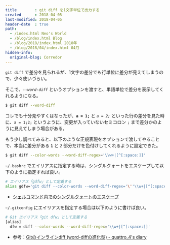 ```yaml
---
title        : git diff を1文字単位で出力する
created      : 2018-04-05
last-modified: 2018-04-05
header-date  : true
path:
  - /index.html Neo's World
  - /blog/index.html Blog
  - /blog/2018/index.html 2018年
  - /blog/2018/04/index.html 04月
hidden-info:
  original-blog: Corredor
---
```


`git diff` で差分を見られるが、1文字の差分でも行単位に差分が見えてしまうので、少々使いづらい。

そこで、_`--word-diff`_ というオプションを渡すと、単語単位で差分を表示してくれるようになる。

```bash
$ git diff --word-diff
```

コレでも十分見やすくはなったが、__`a = 1;`__ と _`a = 2;`_ といった行の差分を見た時に、`a = 1;2;` というように、変更が入っていないセミコロン `;` まで差分かのように見えてしまう場合がある。

もう少し調べてみると、以下のような正規表現をオプションで渡してやることで、本当に差分がある __`1`__ と _`2`_ 部分だけを色付けしてくれるように設定できた。

```bash
$ git diff --color-words --word-diff-regex='\\w+|[^[:space:]]'
```

`~/.bashrc` でエイリアスに指定する時は、シングルクォートをエスケープして以下のように指定すれば良い。

```bash
# エイリアス「gdfw」として定義する
alias gdfw='git diff --color-words --word-diff-regex='\''\\w+|[^[:space:]]'\'''
```

- [シェルコマンド内でのシングルクォートのエスケープ](/blog/2016/11/04-01.html)

`~/.gitconfig` にエイリアスを指定する場合は以下のように書けば良い。

```bash
# Git エイリアス「git dfw」として定義する
[alias]
  dfw = diff --color-words --word-diff-regex='\\w+|[^[:space:]]'
```

- 参考：[Gitのインラインdiff (word-diffの進化型) - quattro_4's diary](http://quattro4.hatenablog.com/entry/2012/09/22/192111)
